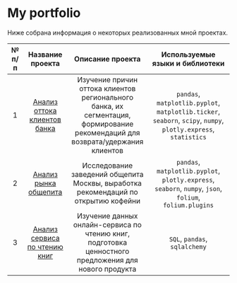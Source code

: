 # My portfolio

Ниже собрана информация о некоторых реализованных мной проектах.

| № п/п|   Название проекта   | Описание проекта | Используемые языки и библиотеки |
|:-----:|:----------------:|:----------------:|:--------------------:|
| 1 |   [Анализ оттока клиентов банка](https://github.com/data-analyst-and-financier/my_portfolio/tree/main/1.%20Outflow%20of%20bank%20customers)   | Изучение причин оттока клиентов регионального банка, их сегментация, формирование рекомендаций для возврата/удержания клиентов | `pandas`, `matplotlib.pyplot`, `matplotlib.ticker`, `seaborn`, `scipy`, `numpy`, `plotly.express`, `statistics`|
| 2 | [Анализ рынка общепита](https://github.com/data-analyst-and-financier/my_portfolio/tree/main/2.%20Catering%20market) | Исследование заведений общепита Москвы, выработка рекомендаций по открытию кофейни | `pandas`, `matplotlib.pyplot`,  `plotly.express`, `seaborn`, `numpy`, `json`, `folium`,  `folium.plugins`|
| 3 | [Анализ сервиса по чтению книг](https://github.com/data-analyst-and-financier/my_portfolio/tree/main/3.%20Book%20reading%20service%20) | Изучение данных онлайн-сервиса по чтению книг, подготовка ценностного предложения для нового продукта | `SQL`, `pandas`, `sqlalchemy` |
